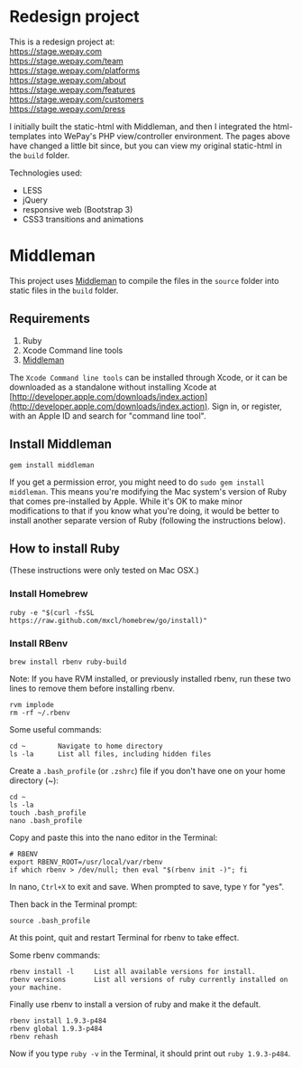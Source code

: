 Redesign project
=====

This is a redesign project at:  
https://stage.wepay.com  
https://stage.wepay.com/team  
https://stage.wepay.com/platforms  
https://stage.wepay.com/about  
https://stage.wepay.com/features    
https://stage.wepay.com/customers  
https://stage.wepay.com/press  

I initially built the static-html with Middleman, and then I integrated the html-templates into WePay's PHP view/controller environment. The pages above have changed a little bit since, but you can view my original static-html in the `build` folder.

Technologies used:

* LESS
* jQuery
* responsive web (Bootstrap 3)
* CSS3 transitions and animations

Middleman
=====

This project uses [Middleman](http://middlemanapp.com/) to compile the files in the `source` folder into static files in the `build` folder.

## Requirements
1. Ruby
2. Xcode Command line tools
3. [Middleman](http://middlemanapp.com/)

The `Xcode Command line tools` can be installed through Xcode, or it can be downloaded as a standalone without installing Xcode at [http://developer.apple.com/downloads/index.action](http://developer.apple.com/downloads/index.action). Sign in, or register, with an Apple ID and search for "command line tool".

## Install Middleman

```shell
gem install middleman
```
If you get a permission error, you might need to do `sudo gem install middleman`. This means you're modifying the Mac system's version of Ruby that comes pre-installed by Apple. While it's OK to make minor modifications to that if you know what you're doing, it would be better to install another separate version of Ruby (following the instructions below).

## How to install Ruby
(These instructions were only tested on Mac OSX.)

### Install Homebrew

```shell
ruby -e "$(curl -fsSL https://raw.github.com/mxcl/homebrew/go/install)"
```

### Install RBenv

```shell
brew install rbenv ruby-build
```
Note: If you have RVM installed, or previously installed rbenv, run these two lines to remove them before installing rbenv.

```shell
rvm implode
rm -rf ~/.rbenv
```

Some useful commands:

```shell
cd ~        Navigate to home directory
ls -la      List all files, including hidden files
```
Create a `.bash_profile` (or `.zshrc`) file if you don't have one on your home directory (~):

```shell
cd ~
ls -la
touch .bash_profile
nano .bash_profile
```
Copy and paste this into the nano editor in the Terminal:

```shell
# RBENV
export RBENV_ROOT=/usr/local/var/rbenv
if which rbenv > /dev/null; then eval "$(rbenv init -)"; fi
```
In nano, `Ctrl+X` to exit and save. When prompted to save, type `Y` for "yes".

Then back in the Terminal prompt:

```shell
source .bash_profile
```

At this point, quit and restart Terminal for rbenv to take effect.

Some rbenv commands:

```shell
rbenv install -l     List all available versions for install.
rbenv versions       List all versions of ruby currently installed on your machine.
```
Finally use rbenv to install a version of ruby and make it the default.

```shell
rbenv install 1.9.3-p484
rbenv global 1.9.3-p484
rbenv rehash
```
Now if you type `ruby -v` in the Terminal, it should print out `ruby 1.9.3-p484`.


